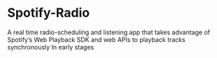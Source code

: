 # Spotify-Radio
A real time radio-scheduling and listening app that takes advantage of Spotify’s Web Playback SDK and web APIs to playback tracks synchronously
In early stages
